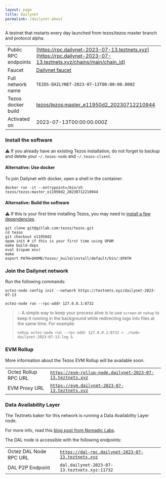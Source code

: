 ```yaml
---
layout: page
title: Dailynet
permalink: /dailynet-about
---
```


A testnet that restarts every day launched from tezos/tezos master branch and protocol alpha.

| | |
|-------|---------------------|
| Public RPC endpoints | [https://rpc.dailynet-2023-07-13.teztnets.xyz](https://rpc.dailynet-2023-07-13.teztnets.xyz/chains/main/chain_id)<br/> |
| Faucet | [Dailynet faucet](https://faucet.dailynet-2023-07-13.teztnets.xyz) |
| Full network name | `TEZOS-DAILYNET-2023-07-13T00:00:00.000Z` |
| Tezos docker build | [tezos/tezos:master_e11950d2_20230712210944](https://hub.docker.com/r/tezos/tezos/tags?page=1&ordering=last_updated&name=master_e11950d2_20230712210944) |
| Activated on | 2023-07-13T00:00:00.000Z |





### Install the software

⚠️  If you already have an existing Tezos installation, do not forget to backup and delete your `~/.tezos-node` and `~/.tezos-client`.



#### Alternative: Use docker

To join Dailynet with docker, open a shell in the container:

```
docker run -it --entrypoint=/bin/sh tezos/tezos:master_e11950d2_20230712210944
```

#### Alternative: Build the software

⚠️  If this is your first time installing Tezos, you may need to [install a few dependencies](https://tezos.gitlab.io/introduction/howtoget.html#setting-up-the-development-environment-from-scratch).

```
git clone git@gitlab.com:tezos/tezos.git
cd tezos
git checkout e11950d2
opam init # if this is your first time using OPAM
make build-deps
eval $(opam env)
make
export PATH=$HOME/tezos/_build/install/default/bin/:$PATH
```

### Join the Dailynet network

Run the following commands:

```
octez-node config init --network https://teztnets.xyz/dailynet-2023-07-13

octez-node run --rpc-addr 127.0.0.1:8732
```

> 💡 A simple way to keep your process alive is to use `screen` or `nohup` to keep it running in the background while redirecting logs into files at the same time. For example:
>
> ```bash=13
> nohup octez-node run --rpc-addr 127.0.0.1:8732 > ./node-dailynet-2023-07-13.log &
> ```


### EVM Rollup

More information about the Tezos EVM Rollup will be available soon.

| | |
|-------|---------------------|
| Octez Rollup RPC URL | [`https://evm-rollup-node.dailynet-2023-07-13.teztnets.xyz`](https://evm-rollup-node.dailynet-2023-07-13.teztnets.xyz/global/block/head) |
| EVM Proxy URL | [`https://evm.dailynet-2023-07-13.teztnets.xyz`](https://evm.dailynet-2023-07-13.teztnets.xyz) |




### Data Availability Layer

The Teztnets baker for this network is running a Data Availability Layer node.

For more info, read this [blog post from Nomadic Labs](https://research-development.nomadic-labs.com/data-availability-layer-tezos.html).

The DAL node is accessible with the following endpoints:

| | |
|-------|---------------------|
| Octez DAL Node RPC URL | [`https://dal-rpc.dailynet-2023-07-13.teztnets.xyz`](https://dal-rpc.dailynet-2023-07-13.teztnets.xyz) |
| DAL P2P Endpoint | `dal.dailynet-2023-07-13.teztnets.xyz:11732` |




